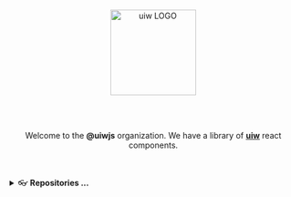 <br />
<p align="center">
  <a href="https://uiwjs.github.io">
    <img alt="uiw LOGO" width="150" src="https://raw.githubusercontent.com/uiwjs/uiw/92f189f53312f1177466f48991736f95f86da0a6/src/assets/logo-README.svg?sanitize=true">
  </a>
</p>

<br />
<br />

<p align="center">Welcome to the <b>@uiwjs</b> organization. We have a library of <a href="https://github.com/uiwjs/uiw"><b>uiw</b></a> react components.</p>

<br />
<br />



<details>
<summary> 👓 <b>Repositories ...</b></summary>

The **uiwjs** project has a number of repositories, some important ones include:

| project | homepage | stars | last commit | downloads | version
| :--- | --- | :--- | :--- | :--- | :--- |
| [uiw](https://github.com/uiwjs/uiw) | [`#homepage`](https://uiwjs.github.io/uiw/) | [![GitHub stars](https://img.shields.io/github/stars/uiwjs/uiw?style=flat)](https://github.com/uiwjs/uiw/stargazers) | [![GitHub last commit](https://img.shields.io/github/last-commit/uiwjs/uiw?style=flat&label=last)](https://github.com/uiwjs/uiw/commits) | [![NPM Downloads](https://img.shields.io/npm/dm/uiw.svg?label=&logo=npm&style=flat&labelColor=ffacab&color=dd4e4c)](https://www.npmjs.com/package/uiw) | [![npm version](https://img.shields.io/npm/v/uiw.svg)](https://www.npmjs.com/package/uiw) |
| [react-codemirror](https://github.com/uiwjs/react-codemirror) 🔥🔥🔥 | [`#homepage`](https://uiwjs.github.io/react-codemirror/) | [![GitHub stars](https://img.shields.io/github/stars/uiwjs/react-codemirror?style=flat)](https://github.com/uiwjs/react-codemirror/stargazers) | [![GitHub last commit](https://img.shields.io/github/last-commit/uiwjs/react-codemirror?style=flat&label=last)](https://github.com/uiwjs/react-codemirror/commits) | [![NPM Downloads](https://img.shields.io/npm/dm/@uiw/react-codemirror.svg?label=&logo=npm&style=flat&labelColor=ffacab&color=dd4e4c)](https://www.npmjs.com/package/@uiw/react-codemirror) | [![npm version](https://img.shields.io/npm/v/@uiw/react-codemirror.svg)](https://www.npmjs.com/package/@uiw/react-codemirror) |
| [react-md-editor](https://github.com/uiwjs/react-md-editor) 🔥🔥🔥 | [`#homepage`](https://uiwjs.github.io/react-md-editor/) | [![GitHub stars](https://img.shields.io/github/stars/uiwjs/react-md-editor?style=flat)](https://github.com/uiwjs/react-md-editor/stargazers) | [![GitHub last commit](https://img.shields.io/github/last-commit/uiwjs/react-md-editor?style=flat&label=last)](https://github.com/uiwjs/react-md-editor/commits) | [![NPM Downloads](https://img.shields.io/npm/dm/@uiw/react-md-editor.svg?label=&logo=npm&style=flat&labelColor=ffacab&color=dd4e4c)](https://www.npmjs.com/package/@uiw/react-md-editor) | [![npm version](https://img.shields.io/npm/v/@uiw/react-md-editor.svg)](https://www.npmjs.com/package/@uiw/react-md-editor) |
| [react-textarea-code-editor](https://github.com/uiwjs/react-textarea-code-editor) 🔥🔥 | [`#homepage`](https://uiwjs.github.io/react-textarea-code-editor/) | [![GitHub stars](https://img.shields.io/github/stars/uiwjs/react-textarea-code-editor?style=flat)](https://github.com/uiwjs/react-textarea-code-editor/stargazers) | [![GitHub last commit](https://img.shields.io/github/last-commit/uiwjs/react-textarea-code-editor?style=flat&label=last)](https://github.com/uiwjs/react-textarea-code-editor/commits) | [![NPM Downloads](https://img.shields.io/npm/dm/@uiw/react-textarea-code-editor.svg?label=&logo=npm&style=flat&labelColor=ffacab&color=dd4e4c)](https://www.npmjs.com/package/@uiw/react-textarea-code-editor) | [![npm version](https://img.shields.io/npm/v/@uiw/react-textarea-code-editor.svg)](https://www.npmjs.com/package/@uiw/react-textarea-code-editor) |
| [react-markdown-preview](https://github.com/uiwjs/react-markdown-preview) 🔥🔥 | [`#homepage`](https://uiwjs.github.io/react-markdown-preview/) | [![GitHub stars](https://img.shields.io/github/stars/uiwjs/react-markdown-preview?style=flat)](https://github.com/uiwjs/react-markdown-preview/stargazers) | [![GitHub last commit](https://img.shields.io/github/last-commit/uiwjs/react-markdown-preview?style=flat&label=last)](https://github.com/uiwjs/react-markdown-preview/commits) | [![NPM Downloads](https://img.shields.io/npm/dm/@uiw/react-markdown-preview.svg?label=&logo=npm&style=flat&labelColor=ffacab&color=dd4e4c)](https://www.npmjs.com/package/@uiw/react-markdown-preview) | [![npm version](https://img.shields.io/npm/v/@uiw/react-markdown-preview.svg)](https://www.npmjs.com/package/@uiw/react-markdown-preview) |
| [react-markdown-editor](https://github.com/uiwjs/react-markdown-editor) 🔥 | [`#homepage`](https://uiwjs.github.io/react-markdown-editor/) | [![GitHub stars](https://img.shields.io/github/stars/uiwjs/react-markdown-editor?style=flat)](https://github.com/uiwjs/react-markdown-editor/stargazers) | [![GitHub last commit](https://img.shields.io/github/last-commit/uiwjs/react-markdown-editor?style=flat&label=last)](https://github.com/uiwjs/react-markdown-editor/commits) | [![NPM Downloads](https://img.shields.io/npm/dm/@uiw/react-markdown-editor.svg?label=&logo=npm&style=flat&labelColor=ffacab&color=dd4e4c)](https://www.npmjs.com/package/@uiw/react-markdown-editor) | [![npm version](https://img.shields.io/npm/v/@uiw/react-markdown-editor.svg)](https://www.npmjs.com/package/@uiw/react-markdown-editor) |
| [react-heat-map](https://github.com/uiwjs/react-heat-map) 🔥 | [`#homepage`](https://uiwjs.github.io/react-heat-map/) | [![GitHub stars](https://img.shields.io/github/stars/uiwjs/react-heat-map?style=flat)](https://github.com/uiwjs/react-heat-map/stargazers) | [![GitHub last commit](https://img.shields.io/github/last-commit/uiwjs/react-heat-map?style=flat&label=last)](https://github.com/uiwjs/react-heat-map/commits) | [![NPM Downloads](https://img.shields.io/npm/dm/@uiw/react-heat-map.svg?label=&logo=npm&style=flat&labelColor=ffacab&color=dd4e4c)](https://www.npmjs.com/package/@uiw/react-heat-map) | [![npm version](https://img.shields.io/npm/v/@uiw/react-heat-map.svg)](https://www.npmjs.com/package/@uiw/react-heat-map) |
| [react-amap](https://github.com/uiwjs/react-amap) 🔥 | [`#homepage`](https://uiwjs.github.io/react-amap/) | [![GitHub stars](https://img.shields.io/github/stars/uiwjs/react-amap?style=flat)](https://github.com/uiwjs/react-amap) | [![GitHub last commit](https://img.shields.io/github/last-commit/uiwjs/react-amap?style=flat&label=last)](https://github.com/uiwjs/react-amap/commits) | [![NPM Downloads](https://img.shields.io/npm/dm/@uiw/react-amap.svg?label=&logo=npm&style=flat&labelColor=ffacab&color=dd4e4c)](https://www.npmjs.com/package/@uiw/react-amap) | [![npm version](https://img.shields.io/npm/v/@uiw/react-amap.svg)](https://www.npmjs.com/package/@uiw/react-amap) |
| [react-baidu-map](https://github.com/uiwjs/react-baidu-map) 🔥 | [`#homepage`](https://uiwjs.github.io/react-baidu-map/) | [![GitHub stars](https://img.shields.io/github/stars/uiwjs/react-baidu-map?style=flat)](https://github.com/uiwjs/react-baidu-map/stargazers) | [![GitHub last commit](https://img.shields.io/github/last-commit/uiwjs/react-baidu-map?style=flat&label=last)](https://github.com/uiwjs/react-baidu-map/commits) | [![NPM Downloads](https://img.shields.io/npm/dm/@uiw/react-baidu-map.svg?label=&logo=npm&style=flat&labelColor=ffacab&color=dd4e4c)](https://www.npmjs.com/package/@uiw/react-baidu-map) | [![npm version](https://img.shields.io/npm/v/@uiw/react-baidu-map.svg)](https://www.npmjs.com/package/@uiw/react-baidu-map) |
| [react-color](https://github.com/uiwjs/react-color) 🔥 | [`#homepage`](https://uiwjs.github.io/react-color/) | [![GitHub stars](https://img.shields.io/github/stars/uiwjs/react-color?style=flat)](https://github.com/uiwjs/react-color/stargazers) | [![GitHub last commit](https://img.shields.io/github/last-commit/uiwjs/react-color?style=flat&label=last)](https://github.com/uiwjs/react-color/commits) | [![NPM Downloads](https://img.shields.io/npm/dm/@uiw/react-color.svg?label=&logo=npm&style=flat&labelColor=ffacab&color=dd4e4c)](https://www.npmjs.com/package/@uiw/react-color) | [![npm version](https://img.shields.io/npm/v/@uiw/react-color.svg)](https://www.npmjs.com/package/@uiw/react-color) |
| [react-layout](https://github.com/uiwjs/react-layout) 🔥 | [`#homepage`](https://uiwjs.github.io/react-layout/) | [![GitHub stars](https://img.shields.io/github/stars/uiwjs/react-layout?style=flat)](https://github.com/uiwjs/react-layout/stargazers) | [![GitHub last commit](https://img.shields.io/github/last-commit/uiwjs/react-layout?style=flat&label=last)](https://github.com/uiwjs/react-layout/commits) | [![NPM Downloads](https://img.shields.io/npm/dm/@uiw/react-layout.svg?label=&logo=npm&style=flat&labelColor=ffacab&color=dd4e4c)](https://www.npmjs.com/package/@uiw/react-layout) | [![npm version](https://img.shields.io/npm/v/@uiw/react-layout.svg)](https://www.npmjs.com/package/@uiw/react-layout) |
| [react-code-preview](https://github.com/uiwjs/react-code-preview) | [`#homepage`](https://uiwjs.github.io/react-code-preview/) | [![GitHub stars](https://img.shields.io/github/stars/uiwjs/react-code-preview?style=flat)](https://github.com/uiwjs/react-code-preview/stargazers) | [![GitHub last commit](https://img.shields.io/github/last-commit/uiwjs/react-code-preview?style=flat&label=last)](https://github.com/uiwjs/react-code-preview/commits) | [![NPM Downloads](https://img.shields.io/npm/dm/@uiw/react-code-preview.svg?label=&logo=npm&style=flat&labelColor=ffacab&color=dd4e4c)](https://www.npmjs.com/package/@uiw/react-code-preview) | [![npm version](https://img.shields.io/npm/v/@uiw/react-code-preview.svg)](https://www.npmjs.com/package/@uiw/react-code-preview) |
| [react-code-preview-layout](https://github.com/uiwjs/react-code-preview-layout) | [`#homepage`](https://uiwjs.github.io/react-code-preview-layout/) | [![GitHub stars](https://img.shields.io/github/stars/uiwjs/react-code-preview-layout?style=flat)](https://github.com/uiwjs/react-code-preview-layout/stargazers) | [![GitHub last commit](https://img.shields.io/github/last-commit/uiwjs/react-code-preview-layout?style=flat&label=last)](https://github.com/uiwjs/react-code-preview-layout/commits) | [![NPM Downloads](https://img.shields.io/npm/dm/react-code-preview-layout.svg?label=&logo=npm&style=flat&labelColor=ffacab&color=dd4e4c)](https://www.npmjs.com/package/@uiw/react-code-preview-layout) | [![npm version](https://img.shields.io/npm/v/react-code-preview-layout.svg)](https://www.npmjs.com/package/@uiw/react-code-preview-layout) |
| [react-native-alipay](https://github.com/uiwjs/react-native-alipay) | [`#homepage`](https://uiwjs.github.io/react-native-alipay/) | [![GitHub stars](https://img.shields.io/github/stars/uiwjs/react-native-alipay?style=flat)](https://github.com/uiwjs/react-native-alipay/stargazers) | [![GitHub last commit](https://img.shields.io/github/last-commit/uiwjs/react-native-alipay?style=flat&label=last)](https://github.com/uiwjs/react-native-alipay/commits) | [![NPM Downloads](https://img.shields.io/npm/dm/@uiw/react-native-alipay.svg?label=&logo=npm&style=flat&labelColor=ffacab&color=dd4e4c)](https://www.npmjs.com/package/@uiw/react-native-alipay) | [![npm version](https://img.shields.io/npm/v/@uiw/react-native-alipay.svg)](https://www.npmjs.com/package/@uiw/react-native-alipay) |
| [react-native-amap-geolocation](https://github.com/uiwjs/react-native-amap-geolocation) | [`#homepage`](https://uiwjs.github.io/react-native-amap-geolocation/) | [![GitHub stars](https://img.shields.io/github/stars/uiwjs/react-native-amap-geolocation?style=flat)](https://github.com/uiwjs/react-native-amap-geolocation/stargazers) | [![GitHub last commit](https://img.shields.io/github/last-commit/uiwjs/react-native-amap-geolocation?style=flat&label=last)](https://github.com/uiwjs/react-native-amap-geolocation/commits) | [![NPM Downloads](https://img.shields.io/npm/dm/@uiw/react-native-amap-geolocation.svg?label=&logo=npm&style=flat&labelColor=ffacab&color=dd4e4c)](https://www.npmjs.com/package/@uiw/react-native-amap-geolocation) | [![npm version](https://img.shields.io/npm/v/@uiw/react-native-amap-geolocation.svg)](https://www.npmjs.com/package/@uiw/react-native-amap-geolocation) |
| [date-formatter](https://github.com/uiwjs/date-formatter) | [`#homepage`](https://uiwjs.github.io/date-formatter/) | [![GitHub stars](https://img.shields.io/github/stars/uiwjs/date-formatter?style=flat)](https://github.com/uiwjs/date-formatter/stargazers) | [![GitHub last commit](https://img.shields.io/github/last-commit/uiwjs/date-formatter?style=flat&label=last)](https://github.com/uiwjs/date-formatter/commits) | [![NPM Downloads](https://img.shields.io/npm/dm/@uiw/formatter.svg?label=&logo=npm&style=flat&labelColor=ffacab&color=dd4e4c)](https://www.npmjs.com/package/@uiw/formatter) | [![npm version](https://img.shields.io/npm/v/@uiw/formatter.svg)](https://www.npmjs.com/package/@uiw/formatter) |
| [react-github-corners](https://github.com/uiwjs/react-github-corners) | [`#homepage`](https://uiwjs.github.io/react-github-corners/) | [![GitHub stars](https://img.shields.io/github/stars/uiwjs/react-github-corners?style=flat)](https://github.com/uiwjs/react-github-corners/stargazers) | [![GitHub last commit](https://img.shields.io/github/last-commit/uiwjs/react-github-corners?style=flat&label=last)](https://github.com/uiwjs/react-github-corners/commits) | [![NPM Downloads](https://img.shields.io/npm/dm/@uiw/react-github-corners.svg?label=&logo=npm&style=flat&labelColor=ffacab&color=dd4e4c)](https://www.npmjs.com/package/@uiw/react-github-corners) | [![npm version](https://img.shields.io/npm/v/@uiw/react-github-corners.svg)](https://www.npmjs.com/package/@uiw/react-github-corners) |
| [react-split](https://github.com/uiwjs/react-split) | [`#homepage`](https://uiwjs.github.io/react-split/) | [![GitHub stars](https://img.shields.io/github/stars/uiwjs/react-split?style=flat)](https://github.com/uiwjs/react-split/stargazers) | [![GitHub last commit](https://img.shields.io/github/last-commit/uiwjs/react-split?style=flat&label=last)](https://github.com/uiwjs/react-split/commits) | [![NPM Downloads](https://img.shields.io/npm/dm/@uiw/react-split.svg?label=&logo=npm&style=flat&labelColor=ffacab&color=dd4e4c)](https://www.npmjs.com/package/@uiw/react-split) | [![npm version](https://img.shields.io/npm/v/@uiw/react-split.svg)](https://www.npmjs.com/package/@uiw/react-split) |
| [react-prismjs](https://github.com/uiwjs/react-prismjs) | [`#homepage`](https://uiwjs.github.io/react-prismjs/) | [![GitHub stars](https://img.shields.io/github/stars/uiwjs/react-prismjs?style=flat)](https://github.com/uiwjs/react-prismjs/stargazers) | [![GitHub last commit](https://img.shields.io/github/last-commit/uiwjs/react-prismjs?style=flat&label=last)](https://github.com/uiwjs/react-prismjs/commits) | [![NPM Downloads](https://img.shields.io/npm/dm/@uiw/react-prismjs.svg?label=&logo=npm&style=flat&labelColor=ffacab&color=dd4e4c)](https://www.npmjs.com/package/@uiw/react-prismjs) | [![npm version](https://img.shields.io/npm/v/@uiw/react-prismjs.svg)](https://www.npmjs.com/package/@uiw/react-prismjs) |
| [react-clock](https://github.com/uiwjs/react-clock) | [`#homepage`](https://uiwjs.github.io/react-clock/) | [![GitHub stars](https://img.shields.io/github/stars/uiwjs/react-clock?style=flat)](https://github.com/uiwjs/react-clock/stargazers) | [![GitHub last commit](https://img.shields.io/github/last-commit/uiwjs/react-clock?style=flat&label=last)](https://github.com/uiwjs/react-clock/commits) | [![NPM Downloads](https://img.shields.io/npm/dm/@uiw/react-clock.svg?label=&logo=npm&style=flat&labelColor=ffacab&color=dd4e4c)](https://www.npmjs.com/package/@uiw/react-clock) | [![npm version](https://img.shields.io/npm/v/@uiw/react-clock.svg)](https://www.npmjs.com/package/@uiw/react-clock) |
| [react-tabs-draggable](https://github.com/uiwjs/react-tabs-draggable) | [`#homepage`](https://uiwjs.github.io/react-tabs-draggable/) | [![GitHub stars](https://img.shields.io/github/stars/uiwjs/react-tabs-draggable?style=flat)](https://github.com/uiwjs/react-tabs-draggable/stargazers) | [![GitHub last commit](https://img.shields.io/github/last-commit/uiwjs/react-tabs-draggable?style=flat&label=last)](https://github.com/uiwjs/react-tabs-draggable/commits) | [![NPM Downloads](https://img.shields.io/npm/dm/@uiw/react-tabs-draggable.svg?label=&logo=npm&style=flat&labelColor=ffacab&color=dd4e4c)](https://www.npmjs.com/package/@uiw/react-tabs-draggable) | [![npm version](https://img.shields.io/npm/v/@uiw/react-tabs-draggable.svg)](https://www.npmjs.com/package/@uiw/react-tabs-draggable) |
| [file-icons](https://github.com/uiwjs/file-icons) | [`#homepage`](https://uiwjs.github.io/file-icons/) | [![GitHub stars](https://img.shields.io/github/stars/uiwjs/file-icons?style=flat)](https://github.com/uiwjs/file-icons/stargazers) | [![GitHub last commit](https://img.shields.io/github/last-commit/uiwjs/file-icons?style=flat&label=last)](https://github.com/uiwjs/file-icons/commits) | [![NPM Downloads](https://img.shields.io/npm/dm/@uiw/file-icons.svg?label=&logo=npm&style=flat&labelColor=ffacab&color=dd4e4c)](https://www.npmjs.com/package/@uiw/file-icons) | [![npm version](https://img.shields.io/npm/v/@uiw/file-icons.svg)](https://www.npmjs.com/package/@uiw/file-icons) |
| [icons](https://github.com/uiwjs/icons) 🔥 | [`#homepage`](https://uiwjs.github.io/icons/) | [![GitHub stars](https://img.shields.io/github/stars/uiwjs/icons?style=flat)](https://github.com/uiwjs/icons/stargazers) | [![GitHub last commit](https://img.shields.io/github/last-commit/uiwjs/icons?style=flat&label=last)](https://github.com/uiwjs/icons/commits) | [![NPM Downloads](https://img.shields.io/npm/dm/@uiw/icons.svg?label=&logo=npm&style=flat&labelColor=ffacab&color=dd4e4c)](https://www.npmjs.com/package/@uiw/icons) | [![npm version](https://img.shields.io/npm/v/@uiw/icons.svg)](https://www.npmjs.com/package/@uiw/icons) |
| [reset-css](https://github.com/uiwjs/reset-css) | [`#homepage`](https://uiwjs.github.io/reset-css/) | [![GitHub stars](https://img.shields.io/github/stars/uiwjs/reset-css?style=flat)](https://github.com/uiwjs/reset-css/stargazers) | [![GitHub last commit](https://img.shields.io/github/last-commit/uiwjs/reset-css?style=flat&label=last)](https://github.com/uiwjs/reset-css/commits) | [![NPM Downloads](https://img.shields.io/npm/dm/@uiw/reset.css.svg?label=&logo=npm&style=flat&labelColor=ffacab&color=dd4e4c)](https://www.npmjs.com/package/@uiw/reset.css) | [![npm version](https://img.shields.io/npm/v/@uiw/reset.css.svg)](https://www.npmjs.com/package/@uiw/reset.css) |
| [copy-to-clipboard](https://github.com/uiwjs/copy-to-clipboard) 🔥🔥🔥 | [`#homepage`](https://uiwjs.github.io/copy-to-clipboard/) | [![GitHub stars](https://img.shields.io/github/stars/uiwjs/copy-to-clipboard?style=flat)](https://github.com/uiwjs/copy-to-clipboard/stargazers) | [![GitHub last commit](https://img.shields.io/github/last-commit/uiwjs/copy-to-clipboard?style=flat&label=last)](https://github.com/uiwjs/copy-to-clipboard/commits) | [![NPM Downloads](https://img.shields.io/npm/dm/@uiw/copy-to-clipboard.svg?label=&logo=npm&style=flat&labelColor=ffacab&color=dd4e4c)](https://www.npmjs.com/package/@uiw/copy-to-clipboard) | [![npm version](https://img.shields.io/npm/v/@uiw/copy-to-clipboard.svg)](https://www.npmjs.com/package/@uiw/copy-to-clipboard) |
| [react-mac-keyboard](https://github.com/uiwjs/react-mac-keyboard) | [`#homepage`](https://uiwjs.github.io/react-mac-keyboard/) | [![GitHub stars](https://img.shields.io/github/stars/uiwjs/react-mac-keyboard?style=flat)](https://github.com/uiwjs/react-mac-keyboard/stargazers) | [![GitHub last commit](https://img.shields.io/github/last-commit/uiwjs/react-mac-keyboard?style=flat&label=last)](https://github.com/uiwjs/react-mac-keyboard/commits) | [![NPM Downloads](https://img.shields.io/npm/dm/@uiw/react-mac-keyboard.svg?label=&logo=npm&style=flat&labelColor=ffacab&color=dd4e4c)](https://www.npmjs.com/package/@uiw/react-mac-keyboard) | [![npm version](https://img.shields.io/npm/v/@uiw/react-mac-keyboard.svg)](https://www.npmjs.com/package/@uiw/react-mac-keyboard) |
| [react-domain-verify](https://github.com/uiwjs/react-domain-verify) | [`#homepage`](https://uiwjs.github.io/react-domain-verify/) | [![GitHub stars](https://img.shields.io/github/stars/uiwjs/react-domain-verify?style=flat)](https://github.com/uiwjs/react-domain-verify/stargazers) | [![GitHub last commit](https://img.shields.io/github/last-commit/uiwjs/react-domain-verify?style=flat&label=last)](https://github.com/uiwjs/react-domain-verify/commits) | [![NPM Downloads](https://img.shields.io/npm/dm/@uiw/react-domain-verify.svg?label=&logo=npm&style=flat&labelColor=ffacab&color=dd4e4c)](https://www.npmjs.com/package/@uiw/react-domain-verify) | [![npm version](https://img.shields.io/npm/v/@uiw/react-domain-verify.svg)](https://www.npmjs.com/package/@uiw/react-domain-verify) |
| [react-stackblitz](https://github.com/uiwjs/react-stackblitz) | [`#homepage`](https://uiwjs.github.io/react-stackblitz/) | [![GitHub stars](https://img.shields.io/github/stars/uiwjs/react-stackblitz?style=flat)](https://github.com/uiwjs/react-stackblitz/stargazers) | [![GitHub last commit](https://img.shields.io/github/last-commit/uiwjs/react-stackblitz?style=flat&label=last)](https://github.com/uiwjs/react-stackblitz/commits) | [![NPM Downloads](https://img.shields.io/npm/dm/@uiw/react-stackblitz.svg?label=&logo=npm&style=flat&labelColor=ffacab&color=dd4e4c)](https://www.npmjs.com/package/@uiw/react-stackblitz) | [![npm version](https://img.shields.io/npm/v/@uiw/react-stackblitz.svg)](https://www.npmjs.com/package/@uiw/react-stackblitz) |
| [react-codesandbox](https://github.com/uiwjs/react-codesandbox) | [`#homepage`](https://uiwjs.github.io/react-codesandbox/) | [![GitHub stars](https://img.shields.io/github/stars/uiwjs/react-codesandbox?style=flat)](https://github.com/uiwjs/react-codesandbox/stargazers) | [![GitHub last commit](https://img.shields.io/github/last-commit/uiwjs/react-codesandbox?style=flat&label=last)](https://github.com/uiwjs/react-codesandbox/commits) | [![NPM Downloads](https://img.shields.io/npm/dm/@uiw/react-codesandbox.svg?label=&logo=npm&style=flat&labelColor=ffacab&color=dd4e4c)](https://www.npmjs.com/package/@uiw/react-codesandbox) | [![npm version](https://img.shields.io/npm/v/@uiw/react-codesandbox.svg)](https://www.npmjs.com/package/@uiw/react-codesandbox) |
| [react-codepen](https://github.com/uiwjs/react-codepen) | [`#homepage`](https://uiwjs.github.io/react-codepen/) | [![GitHub stars](https://img.shields.io/github/stars/uiwjs/react-codepen?style=flat)](https://github.com/uiwjs/react-codepen/stargazers) | [![GitHub last commit](https://img.shields.io/github/last-commit/uiwjs/react-codepen?style=flat&label=last)](https://github.com/uiwjs/react-codepen/commits) | [![NPM Downloads](https://img.shields.io/npm/dm/@uiw/react-codepen.svg?label=&logo=npm&style=flat&labelColor=ffacab&color=dd4e4c)](https://www.npmjs.com/package/@uiw/react-codepen) | [![npm version](https://img.shields.io/npm/v/@uiw/react-codepen.svg)](https://www.npmjs.com/package/@uiw/react-codepen) |
| [react-shields](https://github.com/uiwjs/react-shields) | [`#homepage`](https://uiwjs.github.io/react-shields/) | [![GitHub stars](https://img.shields.io/github/stars/uiwjs/react-shields?style=flat)](https://github.com/uiwjs/react-shields/stargazers) | [![GitHub last commit](https://img.shields.io/github/last-commit/uiwjs/react-shields?style=flat&label=last)](https://github.com/uiwjs/react-shields/commits) | [![NPM Downloads](https://img.shields.io/npm/dm/@uiw/react-shields.svg?label=&logo=npm&style=flat&labelColor=ffacab&color=dd4e4c)](https://www.npmjs.com/package/@uiw/react-shields) | [![npm version](https://img.shields.io/npm/v/@uiw/react-shields.svg)](https://www.npmjs.com/package/@uiw/react-shields) |
| [react-only-when](https://github.com/uiwjs/react-only-when) | [`#homepage`](https://uiwjs.github.io/react-only-when/) | [![GitHub stars](https://img.shields.io/github/stars/uiwjs/react-only-when?style=flat)](https://github.com/uiwjs/react-only-when/stargazers) | [![GitHub last commit](https://img.shields.io/github/last-commit/uiwjs/react-only-when?style=flat&label=last)](https://github.com/uiwjs/react-only-when/commits) | [![NPM Downloads](https://img.shields.io/npm/dm/@uiw/react-only-when.svg?label=&logo=npm&style=flat&labelColor=ffacab&color=dd4e4c)](https://www.npmjs.com/package/@uiw/react-only-when) | [![npm version](https://img.shields.io/npm/v/@uiw/react-only-when.svg)](https://www.npmjs.com/package/@uiw/react-only-when) |
| [react-keywords](https://github.com/uiwjs/react-keywords) | [`#homepage`](https://uiwjs.github.io/react-keywords/) | [![GitHub stars](https://img.shields.io/github/stars/uiwjs/react-keywords?style=flat)](https://github.com/uiwjs/react-keywords/stargazers) | [![GitHub last commit](https://img.shields.io/github/last-commit/uiwjs/react-keywords?style=flat&label=last)](https://github.com/uiwjs/react-keywords/commits) | [![NPM Downloads](https://img.shields.io/npm/dm/react-keywords.svg?label=&logo=npm&style=flat&labelColor=ffacab&color=dd4e4c)](https://www.npmjs.com/package/react-keywords) | [![npm version](https://img.shields.io/npm/v/react-keywords.svg)](https://www.npmjs.com/package/react-keywords) |
| [react-run-web](https://github.com/uiwjs/react-run-web) | [`#homepage`](https://uiwjs.github.io/react-run-web/) | [![GitHub stars](https://img.shields.io/github/stars/uiwjs/react-run-web?style=flat)](https://github.com/uiwjs/react-run-web/stargazers) | [![GitHub last commit](https://img.shields.io/github/last-commit/uiwjs/react-run-web?style=flat&label=last)](https://github.com/uiwjs/react-run-web/commits) | [![NPM Downloads](https://img.shields.io/npm/dm/@uiw/react-run-web.svg?label=&logo=npm&style=flat&labelColor=ffacab&color=dd4e4c)](https://www.npmjs.com/package/@uiw/react-run-web) | [![npm version](https://img.shields.io/npm/v/@uiw/react-run-web.svg)](https://www.npmjs.com/package/@uiw/react-run-web) |
| [province-city-china](https://github.com/uiwjs/province-city-china) 🔥🔥 | [`#homepage`](https://uiwjs.github.io/province-city-china/) | [![GitHub stars](https://img.shields.io/github/stars/uiwjs/province-city-china?style=flat)](https://github.com/uiwjs/province-city-china/stargazers) | [![GitHub last commit](https://img.shields.io/github/last-commit/uiwjs/province-city-china?style=flat&label=last)](https://github.com/uiwjs/province-city-china/commits) | [![NPM Downloads](https://img.shields.io/npm/dm/province-city-china.svg?label=&logo=npm&style=flat&labelColor=ffacab&color=dd4e4c)](https://www.npmjs.com/package/province-city-china) | [![npm version](https://img.shields.io/npm/v/province-city-china.svg)](https://www.npmjs.com/package/province-city-china) |
| [babel-plugin-transform-remove-imports](https://github.com/uiwjs/babel-plugin-transform-remove-imports) 🔥🔥 | [`#homepage`](https://uiwjs.github.io/babel-plugin-transform-remove-imports/) | [![GitHub stars](https://img.shields.io/github/stars/uiwjs/babel-plugin-transform-remove-imports?style=flat)](https://github.com/uiwjs/babel-plugin-transform-remove-imports/stargazers) | [![GitHub last commit](https://img.shields.io/github/last-commit/uiwjs/babel-plugin-transform-remove-imports?style=flat&label=last)](https://github.com/uiwjs/babel-plugin-transform-remove-imports/commits) | [![NPM Downloads](https://img.shields.io/npm/dm/babel-plugin-transform-remove-imports.svg?label=&logo=npm&style=flat&labelColor=ffacab&color=dd4e4c)](https://www.npmjs.com/package/babel-plugin-transform-remove-imports) | [![npm version](https://img.shields.io/npm/v/babel-plugin-transform-remove-imports.svg)](https://www.npmjs.com/package/babel-plugin-transform-remove-imports) |
| [keycode-info](https://github.com/uiwjs/keycode-info) | [`#homepage`](https://uiwjs.github.io/keycode-info/) | [![GitHub stars](https://img.shields.io/github/stars/uiwjs/keycode-info?style=flat)](https://github.com/uiwjs/keycode-info/stargazers) | [![GitHub last commit](https://img.shields.io/github/last-commit/uiwjs/keycode-info?style=flat&label=last)](https://github.com/uiwjs/keycode-info/commits) | - | - |
| [json-viewer](https://github.com/uiwjs/json-viewer) | [`#homepage`](https://uiwjs.github.io/json-viewer/) | [![GitHub stars](https://img.shields.io/github/stars/uiwjs/json-viewer?style=flat)](https://github.com/uiwjs/json-viewer/stargazers) | [![GitHub last commit](https://img.shields.io/github/last-commit/uiwjs/json-viewer?style=flat&label=last)](https://github.com/uiwjs/json-viewer/commits) | - | - |
| [npm-unpkg](https://github.com/uiwjs/npm-unpkg) | [`#homepage`](https://uiwjs.github.io/npm-unpkg/) | [![GitHub stars](https://img.shields.io/github/stars/uiwjs/npm-unpkg?style=flat)](https://github.com/uiwjs/npm-unpkg/stargazers) | [![GitHub last commit](https://img.shields.io/github/last-commit/uiwjs/npm-unpkg?style=flat&label=last)](https://github.com/uiwjs/npm-unpkg/commits) | - | - |
| [ui-color](https://github.com/uiwjs/ui-color) | [`#homepage`](https://uiwjs.github.io/ui-color/) | [![GitHub stars](https://img.shields.io/github/stars/uiwjs/ui-color?style=flat)](https://github.com/uiwjs/ui-color/stargazers) | [![GitHub last commit](https://img.shields.io/github/last-commit/uiwjs/ui-color?style=flat&label=last)](https://github.com/uiwjs/ui-color/commits) | - | - |


</details>
